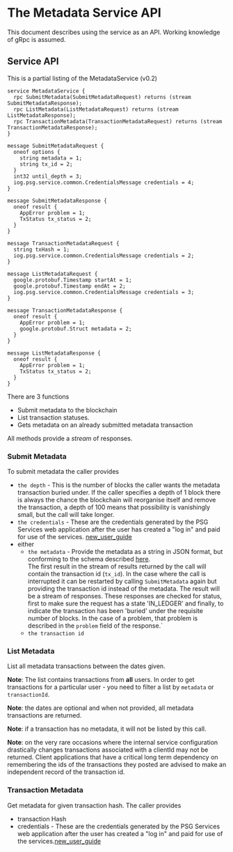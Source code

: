 # The Metadata Service API

This document describes using the service as an API. Working knowledge of gRpc is assumed.

## Service API

This is a partial listing of the MetadataService (v0.2)
```
service MetadataService {
  rpc SubmitMetadata(SubmitMetadataRequest) returns (stream SubmitMetadataResponse);
  rpc ListMetadata(ListMetadataRequest) returns (stream ListMetadataResponse);
  rpc TransactionMetadata(TransactionMetadataRequest) returns (stream TransactionMetadataResponse);
}

message SubmitMetadataRequest {
  oneof options {
    string metadata = 1;
    string tx_id = 2; 
  }
  int32 until_depth = 3;
  iog.psg.service.common.CredentialsMessage credentials = 4;
}

message SubmitMetadataResponse {
  oneof result {
    AppError problem = 1;
    TxStatus tx_status = 2;
  }
}

message TransactionMetadataRequest {
  string txHash = 1;
  iog.psg.service.common.CredentialsMessage credentials = 2;
}

message ListMetadataRequest {
  google.protobuf.Timestamp startAt = 1;
  google.protobuf.Timestamp endAt = 2;
  iog.psg.service.common.CredentialsMessage credentials = 3;
}

message TransactionMetadataResponse {
  oneof result {
    AppError problem = 1;
    google.protobuf.Struct metadata = 2;
  }
}

message ListMetadataResponse {
  oneof result {
    AppError problem = 1;
    TxStatus tx_status = 2;
  }
}

```

There are 3 functions
- Submit metadata to the blockchain
- List transaction statuses.
- Gets metadata on an already submitted metadata transaction


All methods provide a *stream* of responses.

### Submit Metadata

To submit metadata the caller provides 

  - `the depth` - This is the number of blocks the caller wants the metadata transaction buried under. 
If the caller specifies a depth of 1 block there is always the chance the blockchain will reorganise itself and remove the transaction, 
a depth of 100 means that possibility is vanishingly small, but the call will take longer.
  - `the credentials` - These are the credentials generated by the PSG Services web application after the user has created a "log in" and paid for use of the services. [new_user_guide](./new_user_guide.md) 
  - either 
    - `the metadata` - Provide the metadata as a string in JSON format, but conforming to the schema described [here](https://input-output-hk.github.io/cardano-wallet/api/edge/#operation/postTransactionFee). \
       The first result in the stream of results returned by the call will contain the transaction id (`tx_id`). In the case where the call is interrupted  it can be restarted by calling `SubmitMetadata` again but providing the transaction id instead of the metadata. 
       The result will be a stream of responses. These responses are checked for status, first to make sure the request has a state 'IN_LEDGER' and finally, to indicate the transaction has been 'buried' under the requisite number of blocks.
       In the case of a problem, that problem is described in the `problem` field of the response.`
    - `the transaction id`

### List Metadata

List all metadata transactions between the dates given.  

**Note**: The list contains transactions from **all** users. In order to get transactions for a particular user - you need to filter a list by `metadata` or `transactionId`. 

**Note**: the dates are optional and when not provided, all metadata transactions are returned.

**Note**: if a transaction has no metadata, it will not be listed by this call.

**Note**: on the very rare occasions where the internal service configuration drastically changes transactions associated with a clientId may not be returned. 
Client applications that have a critical long term dependency on remembering the ids of the transactions they posted are advised to make an independent record of the transaction id.

### Transaction Metadata

Get metadata for given transaction hash. The caller provides
* transaction Hash
* credentials - These are the credentials generated by the PSG Services web application after the user has created a "log in" and paid for use of the services.[new_user_guide](./new_user_guide.md)